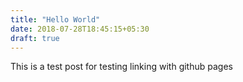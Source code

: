 ```yaml
---
title: "Hello World"
date: 2018-07-28T18:45:15+05:30
draft: true
---
```


This is a test post for testing linking with github pages



